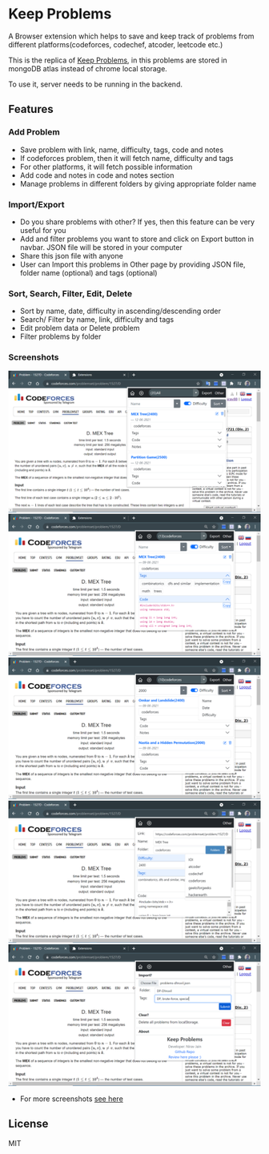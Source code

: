 # Keep Problems

A Browser extension which helps to save and keep track of problems from different platforms(codeforces, codechef, atcoder, leetcode etc.)

This is the replica of [Keep Problems](https://github.com/jainnirav88/keep-problems), in this problems are stored in mongoDB atlas instead of chrome local storage.

To use it, server needs to be running in the backend.

## Features

### Add Problem

- Save problem with link, name, difficulty, tags, code and notes
- If codeforces problem, then it will fetch name, difficulty and tags
- For other platforms, it will fetch possible information
- Add code and notes in code and notes section
- Manage problems in different folders by giving appropriate folder name

### Import/Export

- Do you share problems with other? If yes, then this feature can be very useful for you
- Add and filter problems you want to store and click on Export button in navbar. JSON file will be stored in your computer
- Share this json file with anyone
- User can Import this problems in Other page by providing JSON file, folder name (optional) and tags (optional)

### Sort, Search, Filter, Edit, Delete

- Sort by name, date, difficulty in ascending/descending order
- Search/ Filter by name, link, difficulty and tags
- Edit problem data or Delete problem
- Filter problems by folder

### Screenshots

![](/screenshots/home-page-main.png)
![](/screenshots/home-page-accordion-selected.png)
![](/screenshots/home-page-difficulty-search-sort-selected.png)
![](/screenshots/add-problem-accordion-open-folders-selected.png)
![](/screenshots/other-page-import-selected.png)

- For more screenshots [see here](/screenshots)

## License

MIT
